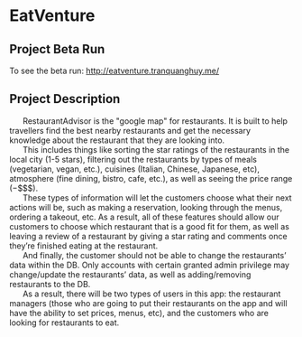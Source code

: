 # EatVenture

## Project Beta Run

To see the beta run: http://eatventure.tranquanghuy.me/

## Project Description

&nbsp;&nbsp;&nbsp;&nbsp;&nbsp;&nbsp;RestaurantAdvisor is the "google map" for restaurants. It is built to help travellers find the best nearby restaurants and get the necessary knowledge about the restaurant that they are looking into.
<br />
&nbsp;&nbsp;&nbsp;&nbsp;&nbsp;&nbsp;This includes things like sorting the star ratings of the restaurants in the local city (1-5 stars), filtering out the restaurants by types of meals (vegetarian, vegan, etc.), cuisines (Italian, Chinese, Japanese, etc), atmosphere (fine dining, bistro, cafe, etc.), as well as seeing the price range ($-$$$$).
<br />
&nbsp;&nbsp;&nbsp;&nbsp;&nbsp;&nbsp;These types of information will let the customers choose what their next actions will be, such as making a reservation, looking through the menus, ordering a takeout, etc. As a result, all of these features should allow our customers to choose which restaurant that is a good fit for them, as well as leaving a review of a restaurant by giving a star rating and comments once they’re finished eating at the restaurant.
<br />
&nbsp;&nbsp;&nbsp;&nbsp;&nbsp;&nbsp;And finally, the customer should not be able to change the restaurants’ data within the DB. Only accounts with certain granted admin privilege may change/update the restaurants’ data, as well as adding/removing restaurants to the DB.
<br />
&nbsp;&nbsp;&nbsp;&nbsp;&nbsp;&nbsp;As a result, there will be two types of users in this app: the restaurant managers (those who are going to put their restaurants on the app and will have the ability to set prices, menus, etc), and the customers who are looking for restaurants to eat.
